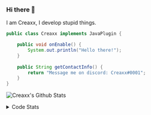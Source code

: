 ### Hi there 👋

I am Creaxx, I develop stupid things. 

```java
public class Creaxx implements JavaPlugin {

    public void onEnable() {
        System.out.println("Hello there!");
    }
    
    public String getContactInfo() {
        return "Message me on discord: Creaxx#0001";
    }
}
```

![Creaxx's Github Stats](https://github-readme-stats.vercel.app/api?username=CreaxxOG&show_icons=true&theme=dark&count_private=true)

<details>
  <summary>Code Stats</summary>

<!--START_SECTION:waka-->
![Code Time](http://img.shields.io/badge/Code%20Time-908%20hrs%2014%20mins-blue)

![Lines of code](https://img.shields.io/badge/From%20Hello%20World%20I%27ve%20Written-2%20Thousand%20lines%20of%20code-blue)

**🐱 My GitHub Data** 

> 🏆 597 Contributions in the Year 2022
 > 
> 📦 227.2 kB Used in GitHub's Storage 
 > 
> 🚫 Not Opted to Hire
 > 
> 📜 3 Public Repositories 
 > 
> 🔑 2 Private Repositories  
 > 
**I'm an Early 🐤** 

```text
🌞 Morning    15 commits     █░░░░░░░░░░░░░░░░░░░░░░░░   3.89% 
🌆 Daytime    178 commits    ███████████░░░░░░░░░░░░░░   46.11% 
🌃 Evening    173 commits    ███████████░░░░░░░░░░░░░░   44.82% 
🌙 Night      20 commits     █░░░░░░░░░░░░░░░░░░░░░░░░   5.18%

```
📅 **I'm Most Productive on Wednesday** 

```text
Monday       51 commits     ███░░░░░░░░░░░░░░░░░░░░░░   13.21% 
Tuesday      65 commits     ████░░░░░░░░░░░░░░░░░░░░░   16.84% 
Wednesday    67 commits     ████░░░░░░░░░░░░░░░░░░░░░   17.36% 
Thursday     51 commits     ███░░░░░░░░░░░░░░░░░░░░░░   13.21% 
Friday       47 commits     ███░░░░░░░░░░░░░░░░░░░░░░   12.18% 
Saturday     49 commits     ███░░░░░░░░░░░░░░░░░░░░░░   12.69% 
Sunday       56 commits     ███░░░░░░░░░░░░░░░░░░░░░░   14.51%

```


📊 **This Week I Spent My Time On** 

```text
💬 Programming Languages: 
Java                     7 hrs 4 mins        ████████████████████░░░░░   82.66% 
TypeScript               42 mins             ██░░░░░░░░░░░░░░░░░░░░░░░   8.3% 
Kotlin                   22 mins             █░░░░░░░░░░░░░░░░░░░░░░░░   4.44% 
XML                      16 mins             ░░░░░░░░░░░░░░░░░░░░░░░░░   3.12% 
YAML                     6 mins              ░░░░░░░░░░░░░░░░░░░░░░░░░   1.29%

🔥 Editors: 
IntelliJ                 8 hrs 33 mins       █████████████████████████   100.0%

```

**I Mostly Code in Java** 

```text
Java                     6 repos             ████████████████░░░░░░░░░   66.67% 
EJS                      1 repo              ██░░░░░░░░░░░░░░░░░░░░░░░   11.11% 
Kotlin                   1 repo              ██░░░░░░░░░░░░░░░░░░░░░░░   11.11% 
Python                   1 repo              ██░░░░░░░░░░░░░░░░░░░░░░░   11.11%

```



 Last Updated on 29/09/2022 12:55:15 UTC
<!--END_SECTION:waka-->
</details>
